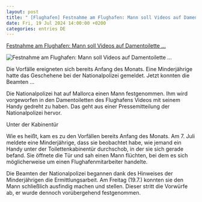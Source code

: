 ```yaml
---
layout: post
title: " [Flughafen] Festnahme am Flughafen: Mann soll Videos auf Damentoilette ..."
date: Fri, 19 Jul 2024 14:00:00 +0200
categories: entries DE
---
```

[Festnahme am Flughafen: Mann soll Videos auf Damentoilette ...](https://www.mallorcazeitung.es/boulevard/travel/2024/07/20/festnahme-am-flughafen-mann-soll-105883923.html)

![Festnahme am Flughafen: Mann soll Videos auf Damentoilette ...](https://estaticos-cdn.prensaiberica.es/clip/ec6228e8-1c24-4dbe-b752-ada79a750e6c_16-9-aspect-ratio_default_0.jpg)

Die Vorfälle ereigneten sich bereits Anfang des Monats. Eine Minderjährige hatte das Geschehene bei der Nationalpolizei gemeldet. Jetzt konnten die Beamten ...

Die Nationalpolizei hat auf Mallorca einen Mann festgenommen. Ihm wird vorgeworfen in den Damentoiletten des Flughafens Videos mit seinem Handy gedreht zu haben. Das geht aus einer Pressemitteilung der Nationalpolizei hervor.

Unter der Kabinentür

Wie es heißt, kam es zu den Vorfällen bereits Anfang des Monats. Am 7. Juli meldete eine Minderjährige, dass sie beobachtet habe, wie jemand ein Handy unter der Toilettenkabinentür durchschob, in der sie sich gerade befand. Sie öffnete die Tür und sah einen Mann flüchten, bei dem es sich möglicherweise um einen Flughafenmitarbeiter handelte.

Die Beamten der Nationalpolizei begannen dank des Hinweises der Minderjährigen die Ermittlungsarbeit. Am Freitag (19.7.) konnten sie den Mann schließlich ausfindig machen und stellen. Dieser stritt die Vorwürfe ab, er wurde dennoch vorübergehend festgenommen.

